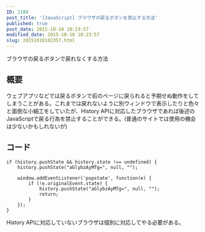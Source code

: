 ```yaml
---
ID: 2180
post_title: '[JavaScript] ブラウザの戻るボタンを禁止する方法'
published: true
post_date: 2015-10-10 10:23:57
modified_date: 2015-10-10 10:23:57
slug: 20151010102357.html
---
```

ブラウザの戻るボタンで戻れなくする方法
<!--more-->

<h2>概要</h2>

ウェブアプリなどでは戻るボタンで前のページに戻られると予期せぬ動作をしてしまうことがある。これまでは戻れないように別ウィンドウで表示したりと色々と面倒な小細工をしていたが、History APIに対応したブラウザであれば後述のJavaScriptで戻る行為を禁止することができる。(普通のサイトでは使用の機会は少ないかもしれないが)

<h2>コード</h2>

<pre><code class="language-javascript">if (history.pushState &amp;&amp; history.state !== undefined) {
    history.pushState("aGlybzAyMTg=", null, "");

    window.addEventListener('popstate', function(e) {
        if (!e.originalEvent.state) {
            history.pushState("aGlybzAyMTg=", null, "");
            return;
        }
    });
}
</code></pre>

History APIに対応していないブラウザは個別に対応してやる必要がある。